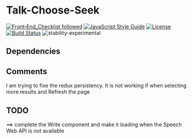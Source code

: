 # Talk-Choose-Seek

[![Front‑End_Checklist followed](https://img.shields.io/badge/Front‑End_Checklist-followed-brightgreen.svg)](https://github.com/thedaviddias/Front-End-Checklist/)
[![JavaScript Style Guide](https://img.shields.io/badge/code_style-standard-brightgreen.svg)](https://standardjs.com)
[![License](https://img.shields.io/badge/License-Apache%202.0-blue.svg)](https://opensource.org/licenses/Apache-2.0)
[![Build Status](https://travis-ci.org/arn-the-long-beard/Talk-Choose-Seek.svg?branch=master)](https://travis-ci.org/arn-the-long-beard/Talk-Choose-Seek)
![stability-experimental](https://img.shields.io/badge/stability-experimental-orange.svg)

## Dependencies ###


## Comments ###

I am trying to fixe the redux persistency. It is not working if when selecting more results and Refresh the page


## TODO ###

==> complete the Write component and make it loading when the Speech Web API is not available
